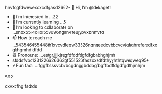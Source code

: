 hnvfdgfdwewexcxcdfgasd2662- 👋 Hi, I’m @dekagetr
- 👀 I’m interested in ...22
- 🌱 I’m currently learning ...5
- 💞️ I’m looking to collaborate on ...shbx5514olioi559696hgnh4feujybvxbnmvfd
- 📫 How to reach me ...543546455448th1xvcvdfeqw33326ngngeedcvbbcvcvjghghreferedfxxgkhgmhdfdfdd
- 😄 Pronouns: ...estgr,jjjkjregfdfddfdgfdfgbnbhghjmh
- sfddsfvbc1231226626363gf551526faszxxzdfdthyyhthtqweqweq95+
- ⚡ Fun fact: ...fggfbsssvcbvbcgdnggbdcbgfbgffbdffdgdfgdfhjmhjm
<!---ads2dfgvcbdsfefwfeefwdzcmhjjhmj
dekagetr/dekagetr is a ✨ special ✨ repositor456y becaus456 its `README.md` (this file) appears on your GitHub profildgfe.696ccx
You can click the Preview link to take a look at your changes.vhxcvxcv
--->562
cxvxcfhg
fsdfds

